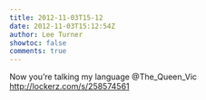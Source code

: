 ```yaml
---
title: 2012-11-03T15-12
date: 2012-11-03T15:12:54Z
author: Lee Turner
showtoc: false
comments: true
---
```


Now you’re talking my language @The_Queen_Vic http://lockerz.com/s/258574561

